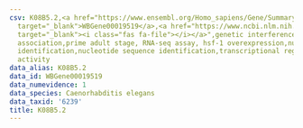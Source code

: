 ```yaml
---
csv: K08B5.2,<a href="https://www.ensembl.org/Homo_sapiens/Gene/Summary?db=core;g=WBGene00019519"
  target="_blank">WBGene00019519</a>,<a href="https://www.ncbi.nlm.nih.gov/pubmed/30894454"
  target="_blank"><i class="fas fa-file"></i></a>",genetic interference,functional
  association,prime adult stage, RNA-seq assay, hsf-1 overexpression,nucleotide sequence
  identification,nucleotide sequence identification,transcriptional regulation,up-regulates
  activity
data_alias: K08B5.2
data_id: WBGene00019519
data_numevidence: 1
data_species: Caenorhabditis elegans
data_taxid: '6239'
title: K08B5.2
---
```

